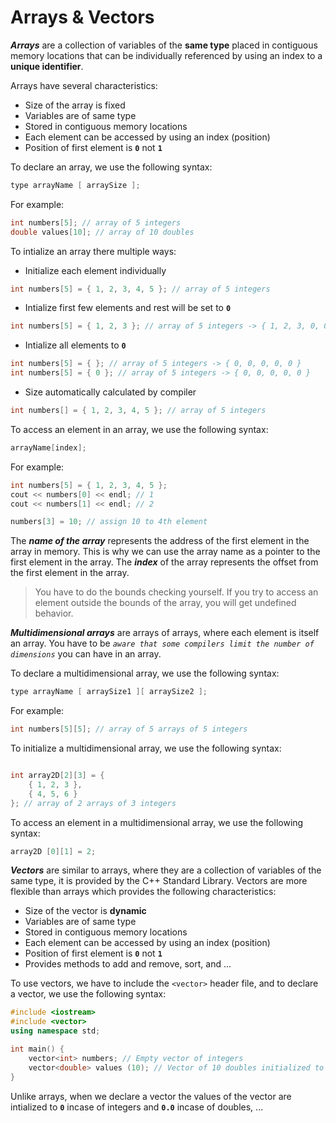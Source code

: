 # Arrays & Vectors

***Arrays*** are a collection of variables of the **same type** placed in contiguous memory locations that can be individually referenced by using an index to a **unique identifier**.

Arrays have several characteristics:

- Size of the array is fixed
- Variables are of same type
- Stored in contiguous memory locations
- Each element can be accessed by using an index (position)
- Position of first element is **`0`** not **`1`**

To declare an array, we use the following syntax:

```cpp
type arrayName [ arraySize ];
```

For example:

```cpp
int numbers[5]; // array of 5 integers
double values[10]; // array of 10 doubles
```

To intialize an array there multiple ways:

- Initialize each element individually

```cpp
int numbers[5] = { 1, 2, 3, 4, 5 }; // array of 5 integers
```

- Intialize first few elements and rest will be set to **`0`**

```cpp
int numbers[5] = { 1, 2, 3 }; // array of 5 integers -> { 1, 2, 3, 0, 0 }
```

- Intialize all elements to **`0`**

```cpp
int numbers[5] = { }; // array of 5 integers -> { 0, 0, 0, 0, 0 }
int numbers[5] = { 0 }; // array of 5 integers -> { 0, 0, 0, 0, 0 }
```

- Size automatically calculated by compiler

```cpp
int numbers[] = { 1, 2, 3, 4, 5 }; // array of 5 integers
```

To access an element in an array, we use the following syntax:

```cpp
arrayName[index];
```

For example:

```cpp
int numbers[5] = { 1, 2, 3, 4, 5 };
cout << numbers[0] << endl; // 1
cout << numbers[1] << endl; // 2

numbers[3] = 10; // assign 10 to 4th element
```

The ***name of the array*** represents the address of the first element in the array in memory. This is why we can use the array name as a pointer to the first element in the array. The ***index*** of the array represents the offset from the first element in the array.

> You have to do the bounds checking yourself. If you try to access an element outside the bounds of the array, you will get undefined behavior.

***Multidimensional arrays*** are arrays of arrays, where each element is itself an array. You have to be *`aware that some compilers limit the number of dimensions`* you can have in an array.

To declare a multidimensional array, we use the following syntax:

```cpp
type arrayName [ arraySize1 ][ arraySize2 ];
```

For example:

```cpp
int numbers[5][5]; // array of 5 arrays of 5 integers
```

To initialize a multidimensional array, we use the following syntax:

```cpp

int array2D[2][3] = { 
    { 1, 2, 3 }, 
    { 4, 5, 6 } 
}; // array of 2 arrays of 3 integers
```

To access an element in a multidimensional array, we use the following syntax:

```cpp
array2D [0][1] = 2;
```

***Vectors*** are similar to arrays, where they are a collection of variables of the same type, it is provided by the C++ Standard Library. Vectors are more flexible than arrays which provides the following characteristics:

- Size of the vector is **dynamic**
- Variables are of same type
- Stored in contiguous memory locations
- Each element can be accessed by using an index (position)
- Position of first element is **`0`** not **`1`**
- Provides methods to add and remove, sort, and ...

To use vectors, we have to include the `<vector>` header file, and to declare a vector, we use the following syntax:

```cpp
#include <iostream>
#include <vector>
using namespace std;

int main() {
    vector<int> numbers; // Empty vector of integers
    vector<double> values (10); // Vector of 10 doubles initialized to 0.0
}
```

Unlike arrays, when we declare a vector the values of the vector are intialized to **`0`** incase of integers and **`0.0`** incase of doubles, ...

